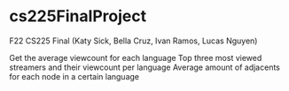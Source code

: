 # cs225FinalProject
F22 CS225 Final (Katy Sick, Bella Cruz, Ivan Ramos, Lucas Nguyen)


Get the average viewcount for each language
Top three most viewed streamers and their viewcount per language
Average amount of adjacents for each node in a certain language

